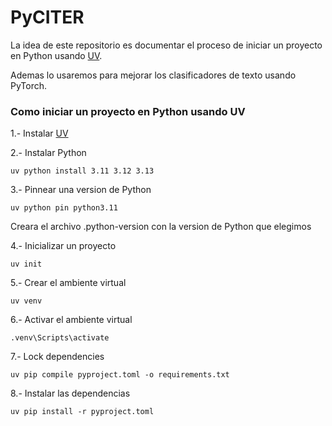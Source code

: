 # PyCITER

La idea de este repositorio es documentar el proceso de iniciar un proyecto en Python usando [UV](https://docs.astral.sh/uv/getting-started/installation/).

Ademas lo usaremos para mejorar los clasificadores de texto usando PyTorch.

### Como iniciar un proyecto en Python usando UV

1.- Instalar [UV](https://docs.astral.sh/uv/getting-started/installation/)

2.- Instalar Python

`uv python install 3.11 3.12 3.13`

3.- Pinnear una version de Python

`uv python pin python3.11`

Creara el archivo .python-version con la version de Python que elegimos

4.- Inicializar un proyecto

`uv init`

5.- Crear el ambiente virtual

`uv venv`

6.- Activar el ambiente virtual

`.venv\Scripts\activate`

7.- Lock dependencies

`uv pip compile pyproject.toml -o requirements.txt`

8.- Instalar las dependencias

`uv pip install -r pyproject.toml`
